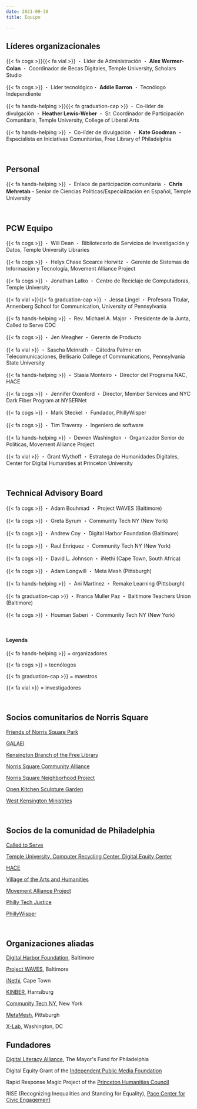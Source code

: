```yaml
---
date: 2021-09-30
title: Equipo

---
```

## Líderes organizacionales

{{< fa cogs >}}{{< fa vial >}} ・ Líder de Administración ・ **Alex Wermer-Colan** ・ Coordinador de Becas Digitales, Temple University, Scholars Studio

{{< fa cogs >}} ・ Líder tecnológico・ **Addie Barron** ・ Tecnólogo Independiente

{{< fa hands-helping >}}{{< fa graduation-cap >}} ・ Co-líder de divulgación ・ **Heather Lewis-Weber** ・ Sr. Coordinador de Participación Comunitaria, Temple University, College of Liberal Arts

{{< fa hands-helping >}} ・ Co-líder de divulgación ・ **Kate Goodman** ・ Especialista en Iniciativas Comunitarias, Free Library of Philadelphia

<br/>

## Personal

{{< fa hands-helping >}} ・ Enlace de participación comunitaria ・ **Chris Mehretab**・Senior de Ciencias Políticas/Especialización en Español, Temple University

<br/>

## PCW Equipo

{{< fa cogs >}} ・ Will Dean ・ Bibliotecario de Servicios de Investigación y Datos, Temple University Libraries

{{< fa cogs >}} ・ Helyx Chase Scearce Horwitz ・ Gerente de Sistemas de Información y Tecnología, Movement Alliance Project

{{< fa cogs >}} ・ Jonathan Latko ・ Centro de Reciclaje de Computadoras, Temple University

{{< fa vial >}}{{< fa graduation-cap >}} ・ Jessa Lingel ・ Profesora Titular, Annenberg School for Communication, University of Pennsylvania

{{< fa hands-helping >}} ・ Rev. Michael A. Major ・ Presidente de la Junta, Called to Serve CDC

{{< fa cogs >}} ・ Jen Meagher ・ Gerente de Producto

{{< fa vial >}} ・ Sascha Meinrath ・ Cátedra Palmer en Telecomunicaciones, Bellisario College of Communications, Pennsylvania State University

{{< fa hands-helping >}} ・ Stasia Monteiro ・ Director del Programa NAC, HACE

{{< fa cogs >}} ・ Jennifer Oxenford ・ Director, Member Services and NYC Dark Fiber Program at NYSERNet

{{< fa cogs >}} ・ Mark Steckel ・ Fundador, PhillyWisper

{{< fa cogs >}} ・ Tim Traversy ・ Ingeniero de software

{{< fa hands-helping >}} ・ Devren Washington ・ Organizador Senior de Políticas, Movement Alliance Project

{{< fa vial >}} ・ Grant Wythoff ・ Estratega de Humanidades Digitales, Center for Digital Humanities at Princeton University

<br/>

## Technical Advisory Board

{{< fa cogs >}} ・ Adam Bouhmad ・ Project WAVES (Baltimore)

{{< fa cogs >}} ・ Greta Byrum ・ Community Tech NY (New York)

{{< fa cogs >}} ・ Andrew Coy ・ Digital Harbor Foundation (Baltimore)

{{< fa cogs >}} ・ Raul Enriquez ・ Community Tech NY (New York)

{{< fa cogs >}} ・ David L. Johnson ・ iNethi (Cape Town, South Africa)

{{< fa cogs >}} ・ Adam Longwill ・ Meta Mesh (Pittsburgh)

{{< fa hands-helping >}} ・ Ani Martinez ・ Remake Learning (Pittsburgh)

{{< fa graduation-cap >}} ・ Franca Muller Paz ・ Baltimore Teachers Union (Baltimore)

{{< fa cogs >}} ・ Houman Saberi ・ Community Tech NY (New York)

<br/>

#### Leyenda

{{< fa hands-helping >}} = organizadores

{{< fa cogs >}} = tecnólogos

{{< fa graduation-cap >}} = maestros

{{< fa vial >}} = investigadores

<br/>

## Socios comunitarios de Norris Square

[Friends of Norris Square Park](https://www.facebook.com/friendsofnorrissquarepark/)

[GALAEI](https://www.galaeiqtbipoc.org/)

[Kensington Branch of the Free Library](https://libwww.freelibrary.org/locations/kensington-library)

[Norris Square Community Alliance](https://www.nscaphila.org/)

[Norris Square Neighborhood Project](https://myneighborhoodproject.org/)

[Open Kitchen Sculpture Garden](https://www.facebook.com/theopenkitchensculpturegarden)

[West Kensington Ministries](https://westkensingtonministry.com/)

<br/>

## Socios de la comunidad de Philadelphia

[Called to Serve](https://calledtoservecdc.org/)

[Temple University, Computer Recycling Center, Digital Equity Center](https://news.temple.edu/news/2021-08-25/old-community-center-provides-new-workforce-services)

[HACE](https://www.hacecdc.org/)

[Village of the Arts and Humanities](http://spaces.villagearts.org/)

[Movement Alliance Project](https://movementalliance.org/about/)

[Philly Tech Justice](https://phillytechjustice.org/)

[PhillyWisper](https://phillywisper.net/)

<br/>

## Organizaciones aliadas

[Digital Harbor Foundation](https://www.digitalharbor.org/), Baltimore

[Project WAVES](https://projectwaves.net/), Baltimore

[iNethi](https://www.inethi.org.za/), Cape Town

[KINBER](https://kinber.org/), Harrsiburg

[Community Tech NY](http://communitytechny.org/), New York

[MetaMesh](https://www.metamesh.org/), Pittsburgh

[X-Lab](https://thexlab.org/), Washington, DC

## Fundadores

[Digital Literacy Alliance](http://www.mayorsfundphila.org/initiatives/digital-literacy-alliance/), The Mayor's Fund for Philadelphia

Digital Equity Grant of the [Independent Public Media Foundation](https://independencemedia.org/2021-community-voices-and-digital-equity-grants/)

Rapid Response Magic Project of the [Princeton Humanities Council](https://humanities.princeton.edu/)

RISE (Recognizing Inequalities and Standing for Equality), [Pace Center for Civic Engagement](https://pace.princeton.edu/)

